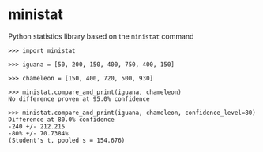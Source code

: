 # ministat
Python statistics library based on the `ministat` command

```
>>> import ministat

>>> iguana = [50, 200, 150, 400, 750, 400, 150]

>>> chameleon = [150, 400, 720, 500, 930]

>>> ministat.compare_and_print(iguana, chameleon)
No difference proven at 95.0% confidence

>>> ministat.compare_and_print(iguana, chameleon, confidence_level=80)
Difference at 80.0% confidence
-240 +/- 212.215
-80% +/- 70.7384%
(Student's t, pooled s = 154.676)
```
